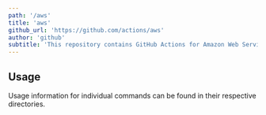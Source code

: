 ```yaml
---
path: '/aws'
title: 'aws'
github_url: 'https://github.com/actions/aws'
author: 'github'
subtitle: 'This repository contains GitHub Actions for Amazon Web Services, for performing common tasks such as using EKS, as well as a generic cli for doing arbitrary actions with the AWS commandline client.'
---
```


## Usage
Usage information for individual commands can be found in their respective directories.

